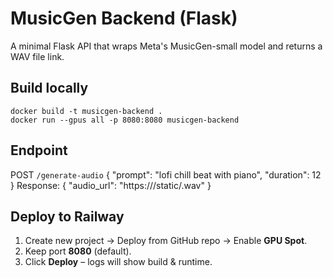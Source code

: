 # MusicGen Backend (Flask)

A minimal Flask API that wraps Meta's MusicGen-small model and returns a WAV file link.

## Build locally
    docker build -t musicgen-backend .
    docker run --gpus all -p 8080:8080 musicgen-backend

## Endpoint
POST `/generate-audio`
    {
      "prompt": "lofi chill beat with piano",
      "duration": 12
    }
Response:
    { "audio_url": "https://<host>/static/<uuid>.wav" }

## Deploy to Railway
1. Create new project → Deploy from GitHub repo → Enable **GPU Spot**.
2. Keep port **8080** (default).
3. Click **Deploy** – logs will show build & runtime.
